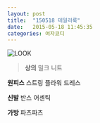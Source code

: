 ```yaml
---
layout: post
title:  "150518 데일리룩"
date:   2015-05-18 11:45:35
categories: 여자코디
---
```


![LOOK](https://lh5.googleusercontent.com/-zWt12dYNl-Y/VWhnr4mdBYI/AAAAAAAAABo/Vb5w-pwvWkg/w394-h591-no/0518.jpg)

>**상의**  밀크 니트 

**원피스**  스트링 플라워 드레스 

**신발**  반스 어센틱

**가방** 파츠파츠 


